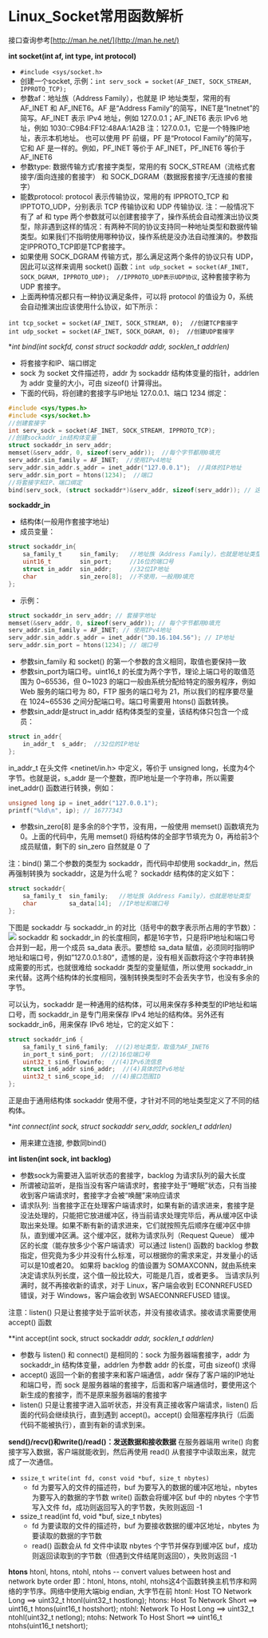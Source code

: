 # Linux_Socket常用函数解析

接口查询参考[http://man.he.net/](http://man.he.net/)

**int socket(int af, int type, int protocol)**
- `#include <sys/socket.h>`
- 创建一个socket, 示例：`int serv_sock = socket(AF_INET, SOCK_STREAM, IPPROTO_TCP);`
- 参数af：地址族（Address Family），也就是 IP 地址类型，常用的有 AF_INET 和 AF_INET6。AF 是“Address Family”的简写，INET是“Inetnet”的简写。AF_INET 表示 IPv4 地址，例如 127.0.0.1；AF_INET6 表示 IPv6 地址，例如 1030::C9B4:FF12:48AA:1A2B
注：127.0.0.1，它是一个特殊IP地址，表示本机地址。
也可以使用 PF 前缀，PF 是“Protocol Family”的简写，它和 AF 是一样的。例如，PF_INET 等价于 AF_INET，PF_INET6 等价于 AF_INET6
- 参数type: 数据传输方式/套接字类型，常用的有 SOCK_STREAM（流格式套接字/面向连接的套接字） 和 SOCK_DGRAM（数据报套接字/无连接的套接字）
- 能数protocol:  protocol 表示传输协议，常用的有 IPPROTO_TCP 和 IPPTOTO_UDP，分别表示 TCP 传输协议和 UDP 传输协议. 注：一般情况下有了 af 和 type 两个参数就可以创建套接字了，操作系统会自动推演出协议类型，除非遇到这样的情况：有两种不同的协议支持同一种地址类型和数据传输类型。如果我们不指明使用哪种协议，操作系统是没办法自动推演的。参数指定IPPROTO_TCP即是TCP套接字。
- 如果使用 SOCK_DGRAM 传输方式，那么满足这两个条件的协议只有 UDP，因此可以这样来调用 socket() 函数：`int udp_socket = socket(AF_INET, SOCK_DGRAM, IPPROTO_UDP);  //IPPROTO_UDP表示UDP协议`, 这种套接字称为 UDP 套接字。
- 上面两种情况都只有一种协议满足条件，可以将 protocol 的值设为 0，系统会自动推演出应该使用什么协议，如下所示：
```
int tcp_socket = socket(AF_INET, SOCK_STREAM, 0);  //创建TCP套接字
int udp_socket = socket(AF_INET, SOCK_DGRAM, 0);  //创建UDP套接字
```
**int bind(int sockfd, const struct sockaddr *addr, socklen_t addrlen)**
- 将套接字和IP、端口绑定
- sock 为 socket 文件描述符，addr 为 sockaddr 结构体变量的指针，addrlen 为 addr 变量的大小，可由 sizeof() 计算得出。
- 下面的代码，将创建的套接字与IP地址 127.0.0.1、端口 1234 绑定：
```C
#include <sys/types.h>
#include <sys/socket.h>
//创建套接字
int serv_sock = socket(AF_INET, SOCK_STREAM, IPPROTO_TCP);
//创建sockaddr_in结构体变量
struct sockaddr_in serv_addr;
memset(&serv_addr, 0, sizeof(serv_addr));  //每个字节都用0填充
serv_addr.sin_family = AF_INET;  //使用IPv4地址
serv_addr.sin_addr.s_addr = inet_addr("127.0.0.1");  //具体的IP地址
serv_addr.sin_port = htons(1234);  //端口
//将套接字和IP、端口绑定
bind(serv_sock, (struct sockaddr*)&serv_addr, sizeof(serv_addr)); // 这里我们使用 sockaddr_in 结构体，然后再强制转换为 sockaddr 类型，后边会讲解为什么这样做
```

**sockaddr_in**
- 结构体(一般用作套接字地址)
- 成员变量：
```C
struct sockaddr_in{
    sa_family_t     sin_family;   //地址族（Address Family），也就是地址类型
    uint16_t        sin_port;     //16位的端口号
    struct in_addr  sin_addr;     //32位IP地址
    char            sin_zero[8];  //不使用，一般用0填充
};
```
- 示例：
```C
struct sockaddr_in serv_addr; // 套接字地址
memset(&serv_addr, 0, sizeof(serv_addr)); // 每个字节都用0填充
serv_addr.sin_family = AF_INET; // 使用IPv4地址
serv_addr.sin_addr.s_addr = inet_addr("30.16.104.56"); // IP地址
serv_addr.sin_port = htons(1234); // 端口号
```
- 参数sin_family 和 socket() 的第一个参数的含义相同，取值也要保持一致
- 参数sin_port为端口号。uint16_t 的长度为两个字节，理论上端口号的取值范围为 0~65536，但 0~1023 的端口一般由系统分配给特定的服务程序，例如 Web 服务的端口号为 80，FTP 服务的端口号为 21，所以我们的程序要尽量在 1024~65536 之间分配端口号。端口号需要用 htons() 函数转换。
- 参数sin_addr是struct in_addr 结构体类型的变量，该结构体只包含一个成员：
```C
struct in_addr{
    in_addr_t  s_addr;  //32位的IP地址
};
```
in_addr_t 在头文件 <netinet/in.h> 中定义，等价于 unsigned long，长度为4个字节。也就是说，s_addr 是一个整数，而IP地址是一个字符串，所以需要 inet_addr() 函数进行转换，例如：
```C
unsigned long ip = inet_addr("127.0.0.1");
printf("%ld\n", ip); // 16777343
```
- 参数sin_zero[8] 是多余的8个字节，没有用，一般使用 memset() 函数填充为 0。上面的代码中，先用 memset() 将结构体的全部字节填充为 0，再给前3个成员赋值，剩下的 sin_zero 自然就是 0 了

注：bind() 第二个参数的类型为 sockaddr，而代码中却使用 sockaddr_in，然后再强制转换为 sockaddr，这是为什么呢？
sockaddr 结构体的定义如下：
```C
struct sockaddr{
    sa_family_t  sin_family;   //地址族（Address Family），也就是地址类型
    char         sa_data[14];  //IP地址和端口号
};
```
下图是 sockaddr 与 sockaddr_in 的对比（括号中的数字表示所占用的字节数）：
![](images/8.jpg)
sockaddr 和 sockaddr_in 的长度相同，都是16字节，只是将IP地址和端口号合并到一起，用一个成员 sa_data 表示。要想给 sa_data 赋值，必须同时指明IP地址和端口号，例如”127.0.0.1:80“，遗憾的是，没有相关函数将这个字符串转换成需要的形式，也就很难给 sockaddr 类型的变量赋值，所以使用 sockaddr_in 来代替。这两个结构体的长度相同，强制转换类型时不会丢失字节，也没有多余的字节。

可以认为，sockaddr 是一种通用的结构体，可以用来保存多种类型的IP地址和端口号，而 sockaddr_in 是专门用来保存 IPv4 地址的结构体。另外还有 sockaddr_in6，用来保存 IPv6 地址，它的定义如下：

```C
struct sockaddr_in6 { 
    sa_family_t sin6_family;  //(2)地址类型，取值为AF_INET6
    in_port_t sin6_port;  //(2)16位端口号
    uint32_t sin6_flowinfo;  //(4)IPv6流信息
    struct in6_addr sin6_addr;  //(4)具体的IPv6地址
    uint32_t sin6_scope_id;  //(4)接口范围ID
};
```
正是由于通用结构体 sockaddr 使用不便，才针对不同的地址类型定义了不同的结构体。

**int connect(int sock, struct sockaddr *serv_addr, socklen_t addrlen)**
- 用来建立连接, 参数同bind()

**int listen(int sock, int backlog)**
- 参数sock为需要进入监听状态的套接字，backlog 为请求队列的最大长度
- 所谓被动监听，是指当没有客户端请求时，套接字处于“睡眠”状态，只有当接收到客户端请求时，套接字才会被“唤醒”来响应请求
- 请求队列: 当套接字正在处理客户端请求时，如果有新的请求进来，套接字是没法处理的，只能把它放进缓冲区，待当前请求处理完毕后，再从缓冲区中读取出来处理。如果不断有新的请求进来，它们就按照先后顺序在缓冲区中排队，直到缓冲区满。这个缓冲区，就称为请求队列（Request Queue）
缓冲区的长度（能存放多少个客户端请求）可以通过 listen() 函数的 backlog 参数指定，但究竟为多少并没有什么标准，可以根据你的需求来定，并发量小的话可以是10或者20。
如果将 backlog 的值设置为 SOMAXCONN，就由系统来决定请求队列长度，这个值一般比较大，可能是几百，或者更多。
当请求队列满时，就不再接收新的请求，对于 Linux，客户端会收到 ECONNREFUSED 错误，对于 Windows，客户端会收到 WSAECONNREFUSED 错误。

注意：listen() 只是让套接字处于监听状态，并没有接收请求。接收请求需要使用 accept() 函数

**int accept(int sock, struct sockaddr *addr, socklen_t *addrlen)**
- 参数与 listen() 和 connect() 是相同的：sock 为服务器端套接字，addr 为 sockaddr_in 结构体变量，addrlen 为参数 addr 的长度，可由 sizeof() 求得
- accept() 返回一个新的套接字来和客户端通信，addr 保存了客户端的IP地址和端口号，而 sock 是服务器端的套接字，后面和客户端通信时，要使用这个新生成的套接字，而不是原来服务器端的套接字
- listen() 只是让套接字进入监听状态，并没有真正接收客户端请求，listen() 后面的代码会继续执行，直到遇到 accept()。accept() 会阻塞程序执行（后面代码不能被执行），直到有新的请求到来。

**send()/recv()和write()/read()：发送数据和接收数据**
在服务器端用 write() 向套接字写入数据，客户端就能收到，然后再使用 read() 从套接字中读取出来，就完成了一次通信。
- `ssize_t write(int fd, const void *buf, size_t nbytes)`
  - fd 为要写入的文件的描述符，buf 为要写入的数据的缓冲区地址，nbytes 为要写入的数据的字节数
write() 函数会将缓冲区 buf 中的 nbytes 个字节写入文件 fd，成功则返回写入的字节数，失败则返回 -1
- ssize_t read(int fd, void *buf, size_t nbytes)
  - fd 为要读取的文件的描述符，buf 为要接收数据的缓冲区地址，nbytes 为要读取的数据的字节数
  - read() 函数会从 fd 文件中读取 nbytes 个字节并保存到缓冲区 buf，成功则返回读取到的字节数（但遇到文件结尾则返回0），失败则返回 -1

**htons**
htonl, htons, ntohl, ntohs -- convert values between host and network
     byte order
即：htonl, htons, ntohl, ntohs这4个函数转换主机节序和网络的字节序。网络中使用大端big endian, 大字节在前
htonl: Host TO Network Long  ==> uint32_t htonl(uint32_t hostlong);
htons: Host To Network Short ==> uint16_t htons(uint16_t hostshort);
ntohl: Network To Host Long  ==> uint32_t ntohl(uint32_t netlong);
ntohs: Network To Host Short ==> uint16_t ntohs(uint16_t netshort);


